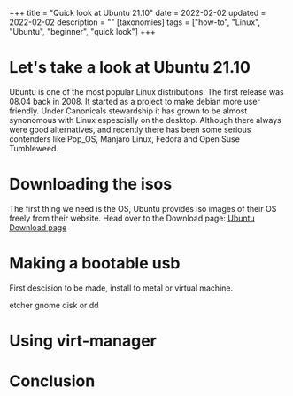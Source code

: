 +++
title = "Quick look at Ubuntu 21.10"
date = 2022-02-02
updated = 2022-02-02
description = ""
[taxonomies]
tags = ["how-to", "Linux", "Ubuntu", "beginner", "quick look"]
+++

# Let's take a look at Ubuntu 21.10

Ubuntu is one of the most popular Linux distributions. The first release was 08.04 back in 2008. It started as a project to make debian more user friendly. 
Under Canonicals stewardship it has grown to be almost synonomous with Linux espescially on the desktop. Although there always were good alternatives, and recently there has been some serious contenders like Pop_OS, Manjaro Linux, Fedora and Open Suse Tumbleweed.



<!-- more -->

# Downloading the isos

The first thing we need is the OS, Ubuntu provides iso images of their OS freely from their website. 
Head over to the Download page: [Ubuntu Download page](https://ubuntu.com/download/desktop)

# Making a bootable usb
First descision to be made, install to metal or virtual machine.

etcher gnome disk or dd

# Using virt-manager 


# Conclusion
